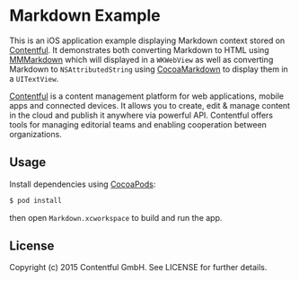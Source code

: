 # Markdown Example

This is an iOS application example displaying Markdown context stored on [Contentful][1]. It demonstrates both converting Markdown to HTML using [MMMarkdown][3] which will displayed in a `WKWebView` as well as converting Markdown to `NSAttributedString` using [CocoaMarkdown][4] to display them in a `UITextView`.

[Contentful][1] is a content management platform for web applications, mobile apps and connected devices. It allows you to create, edit & manage content in the cloud and publish it anywhere via powerful API. Contentful offers tools for managing editorial teams and enabling cooperation between organizations.

## Usage

Install dependencies using [CocoaPods][2]:

```bash
$ pod install
```

then open `Markdown.xcworkspace` to build and run the app.

## License

Copyright (c) 2015 Contentful GmbH. See LICENSE for further details.


[1]: https://www.contentful.com
[2]: http://cocoapods.org
[3]: https://github.com/mdiep/MMMarkdown
[4]: https://github.com/indragiek/CocoaMarkdown
